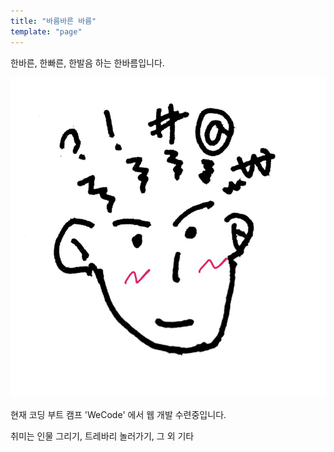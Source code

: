 ```yaml
---
title: "바름바른 바름"
template: "page"
---
```


한바른, 한빠른, 한발음 하는 한바름입니다.

![Donec eu libero sit amet quam egestas semper. Aenean ultricies mi vitae est. Mauris placerat eleifend leo. Quisque sit amet est et sapien ullamcorper pharetra. Vestibulum erat wisi, condimentum sed, commodo vitae, ornare sit amet, wisi.](/media/rumbarum.png)

현재 코딩 부트 캠프 'WeCode' 에서 웹 개발 수련중입니다.

취미는 인물 그리기, 트레바리 놀러가기, 그 외 기타  